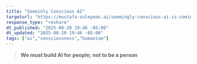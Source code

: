 ```yaml
---
title: "Seeminly Conscious AI"
targeturl: "https://mustafa-suleyman.ai/seemingly-conscious-ai-is-coming"
response_type: "reshare"
dt_published: "2025-08-20 19:46 -05:00"
dt_updated: "2025-08-20 19:46 -05:00"
tags: ["ai","consciousness","humanism"]
---
```


> **We must build AI for people; not to be a person**
